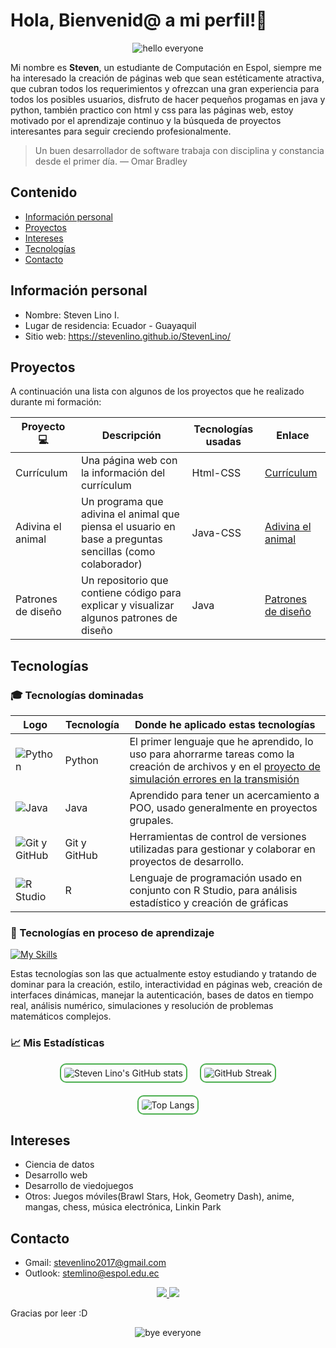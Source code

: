 # Hola, Bienvenid@ a mi perfil!👋

<p align="center">
 <img src="https://miro.medium.com/v2/resize:fit:640/format:webp/1*2HNDCMOKx8xm_2JKkbrjAQ.gif" alt="hello everyone">
</p>

Mi nombre es **Steven**, un estudiante de Computación en Espol, siempre me ha interesado la creación de páginas web que sean estéticamente atractiva, que cubran todos los requerimientos y ofrezcan una gran experiencia para todos los posibles usuarios, disfruto de hacer pequeños progamas en java y python, también practico con html y css para las páginas web, estoy motivado por el aprendizaje continuo y la búsqueda de proyectos interesantes para seguir creciendo profesionalmente.

> Un buen desarrollador de software trabaja con disciplina y constancia desde el primer día.  — Omar Bradley

## Contenido

* [Información personal](#información-personal)
* [Proyectos](#proyectos)
* [Intereses](#intereses)
* [Tecnologías](#tecnologías)
* [Contacto](#contacto)

## Información personal

* Nombre: Steven Lino I.
* Lugar de residencia: Ecuador - Guayaquil
* Sitio web: https://stevenlino.github.io/StevenLino/

## Proyectos
A continuación una lista con algunos de los proyectos que he realizado durante mi formación:


| Proyecto 💻 | Descripción | Tecnologías usadas | Enlace |
| ------------- | ------------- | ------------- | ------------- |
|Currículum|Una página web con la información del currículum|Html-CSS|[Currículum](https://stevenlino.github.io/curriculum/)|
|Adivina el animal|Un programa que adivina el animal que piensa el usuario en base a preguntas sencillas (como colaborador)|Java-CSS|[Adivina el animal](https://github.com/KevinJSalazar/Proyecto2-EstructurasDatos)|
|Patrones de diseño|Un repositorio que contiene código para explicar y visualizar algunos patrones de diseño|Java|[Patrones de diseño](https://github.com/StevenLino/Patrones-de-Dise-o)|

## Tecnologías
### 🎓 Tecnologías dominadas

|Logo| Tecnología | Donde he aplicado estas tecnologías |
| ------------- | ------------- | ------------- |
|![Python](https://skillicons.dev/icons?i=py,replit)|Python| El primer lenguaje que he aprendido, lo uso para ahorrarme tareas como la creación de archivos y en el [proyecto de simulación errores en la transmisión](https://github.com/StevenLino/Simulacion-de-Errores-en-la-Transmision) |
|![Java](https://skillicons.dev/icons?i=java)|Java| Aprendido para tener un acercamiento a POO, usado generalmente en proyectos grupales. |
|![Git y GitHub](https://skillicons.dev/icons?i=git,github)|Git y GitHub| Herramientas de control de versiones utilizadas para gestionar y colaborar en proyectos de desarrollo. |
|![R Studio](https://skillicons.dev/icons?i=r)|R| Lenguaje de programación usado en conjunto con R Studio, para análisis estadístico y creación de gráficas |

### 📖 Tecnologías en proceso de aprendizaje

[![My Skills](https://skillicons.dev/icons?i=html,css,mysql,js,ts,react,firebase,matlab)](https://skillicons.dev)

Estas tecnologías son las que actualmente estoy estudiando y tratando de dominar para la creación, estilo, interactividad en páginas web, creación de interfaces dinámicas, manejar la autenticación, bases de datos en tiempo real, análisis numérico, simulaciones y resolución de problemas matemáticos complejos.

### 📈 Mis Estadísticas

<div align="center">
  <div style="display: flex; justify-content: center; gap: 20px; flex-wrap: wrap;">
    <img 
         src="https://github-readme-stats.vercel.app/api?username=StevenLino&show_icons=true&theme=radical" 
         alt="Steven Lino's GitHub stats" 
         style="border: 2px solid #4caf50; border-radius: 10px; padding: 5px;"
    />
    <img 
         src="https://streak-stats.demolab.com?user=StevenLino&theme=radical&hide_border=false" 
         alt="GitHub Streak" 
         style="border: 2px solid #4caf50; border-radius: 10px; padding: 5px;"
    />
  </div>

  <div style="margin-top: 20px;">
    <img 
         src="https://github-readme-stats.vercel.app/api/top-langs/?username=StevenLino&layout=compact&theme=radical" 
         alt="Top Langs" 
         style="border: 2px solid #4caf50; border-radius: 10px; padding: 5px;"
    />
  </div>
</div>


## Intereses
* Ciencia de datos
* Desarrollo web
* Desarrollo de viedojuegos
* Otros: Juegos móviles(Brawl Stars, Hok, Geometry Dash), anime, mangas, chess, música electrónica, Linkin Park

## Contacto
* Gmail: [stevenlino2017@gmail.com](mailto:stevenlino2017@gmail.com)
* Outlook: [stemlino@espol.edu.ec](mailto:stemlino@espol.edu.ec)

<p align="center">
  <a href="https://www.linkedin.com/in/steven-mois%C3%A9s-lino-indacochea-61899023a/">
    <img src="https://skillicons.dev/icons?i=linkedin" />
  </a>
  
  <a href="https://www.instagram.com/steven_lino_dx/">
    <img src="https://skillicons.dev/icons?i=instagram" />
  </a> 
</p>

Gracias por leer :D

<p align="center">
 <img src="https://media1.tenor.com/m/jozmfqzHNEsAAAAd/bye-anime.gif" alt="bye everyone">
</p>
